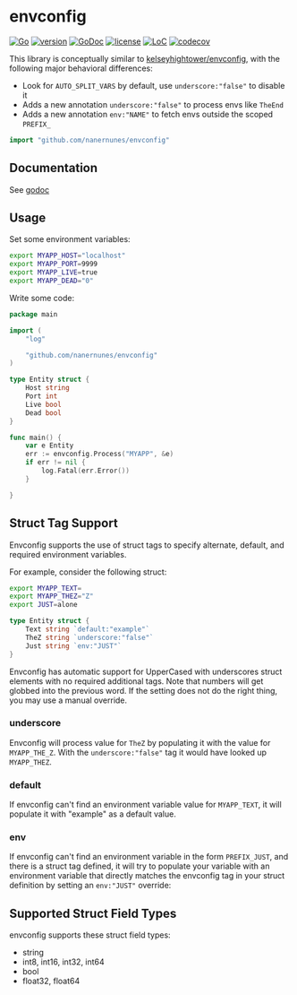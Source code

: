 # envconfig

[![Go](https://github.com/nanernunes/envconfig/actions/workflows/go.yml/badge.svg)](https://github.com/nanernunes/envconfig/actions/workflows/go.yml)
[![version](https://img.shields.io/github/tag/nanernunes/envconfig.svg)](https://github.com/nanernunes/envconfig/releases/latest)
[![GoDoc](https://godoc.org/github.com/envconfig?status.png)](https://godoc.org/github.com/nanernunes/envconfig)
[![license](https://img.shields.io/github/license/nanernunes/envconfig.svg)](../LICENSE.md)
[![LoC](https://tokei.rs/b1/github/nanernunes/envconfig?category=lines)](https://github.com/nanernunes/envconfig)
[![codecov](https://codecov.io/gh/nanernunes/envconfig/branch/master/graph/badge.svg)](https://codecov.io/gh/nanernunes/envconfig)

This library is conceptually similar to [kelseyhightower/envconfig](https://github.com/kelseyhightower/envconfig), with the following major behavioral differences:

- Look for `AUTO_SPLIT_VARS` by default, use `underscore:"false"` to disable it
- Adds a new annotation `underscore:"false"` to process envs like `TheEnd`
- Adds a new annotation `env:"NAME"` to fetch envs outside the scoped `PREFIX_`

```go
import "github.com/nanernunes/envconfig"
```

## Documentation

See [godoc](http://godoc.org/github.com/nanernunes/envconfig)

## Usage

Set some environment variables:

```bash
export MYAPP_HOST="localhost"
export MYAPP_PORT=9999
export MYAPP_LIVE=true
export MYAPP_DEAD="0"
```

Write some code:

```go
package main

import (
    "log"

    "github.com/nanernunes/envconfig"
)

type Entity struct {
	Host string
	Port int
	Live bool
	Dead bool
}

func main() {
    var e Entity
    err := envconfig.Process("MYAPP", &e)
    if err != nil {
        log.Fatal(err.Error())
    }

}
```

## Struct Tag Support

Envconfig supports the use of struct tags to specify alternate, default, and required
environment variables.

For example, consider the following struct:

```bash
export MYAPP_TEXT=
export MYAPP_THEZ="Z"
export JUST=alone
```

```go
type Entity struct {
	Text string `default:"example"`
	TheZ string `underscore:"false"`
	Just string `env:"JUST"`
}
```

Envconfig has automatic support for UpperCased with underscores struct elements with no required additional tags. Note that numbers
will get globbed into the previous word. If the setting does not do the
right thing, you may use a manual override.

### underscore

Envconfig will process value for `TheZ` by populating it with the
value for `MYAPP_THE_Z`. With the `underscore:"false"` tag
it would have looked up `MYAPP_THEZ`.

### default

If envconfig can't find an environment variable value for `MYAPP_TEXT`,
it will populate it with "example" as a default value.

### env

If envconfig can't find an environment variable in the form `PREFIX_JUST`, and there is a struct tag defined, it will try to populate your variable with an environment variable that directly matches the envconfig tag in your struct definition by setting an `env:"JUST"` override:

## Supported Struct Field Types

envconfig supports these struct field types:

- string
- int8, int16, int32, int64
- bool
- float32, float64
